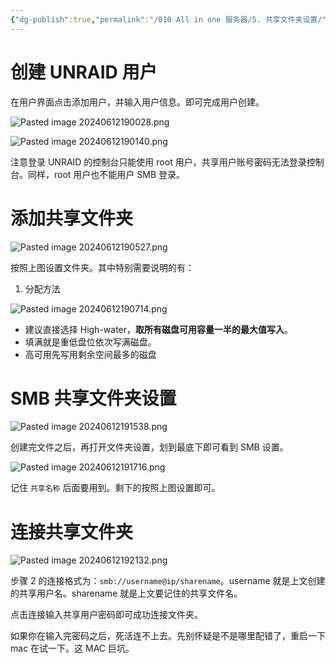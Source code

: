 ```yaml
---
{"dg-publish":true,"permalink":"/010 All in one 服务器/5. 共享文件夹设置/","dgPassFrontmatter":true,"created":"2024-06-12T18:59:40.218+08:00","updated":"2024-06-12T19:25:24.388+08:00"}
---
```


# 创建 UNRAID 用户

在用户界面点击添加用户，并输入用户信息。即可完成用户创建。

![Pasted image 20240612190028.png](/img/user/$/$Sys999%20Attachment/Pasted%20image%2020240612190028.png)

![Pasted image 20240612190140.png](/img/user/$/$Sys999%20Attachment/Pasted%20image%2020240612190140.png)

注意登录 UNRAID 的控制台只能使用 root 用户，共享用户账号密码无法登录控制台。同样，root 用户也不能用户 SMB 登录。
# 添加共享文件夹

![Pasted image 20240612190527.png](/img/user/$/$Sys999%20Attachment/Pasted%20image%2020240612190527.png)

按照上图设置文件夹。其中特别需要说明的有：

1. 分配方法

![Pasted image 20240612190714.png](/img/user/$/$Sys999%20Attachment/Pasted%20image%2020240612190714.png)

- 建议直接选择 High-water，**取所有磁盘可用容量一半的最大值写入**。
- 填满就是重低盘位依次写满磁盘。
- 高可用先写用剩余空间最多的磁盘
# SMB 共享文件夹设置

![Pasted image 20240612191538.png](/img/user/$/$Sys999%20Attachment/Pasted%20image%2020240612191538.png)

创建完文件之后，再打开文件夹设置，划到最底下即可看到 SMB 设置。

![Pasted image 20240612191716.png](/img/user/$/$Sys999%20Attachment/Pasted%20image%2020240612191716.png)

记住 `共享名称` 后面要用到。剩下的按照上图设置即可。
# 连接共享文件夹

![Pasted image 20240612192132.png](/img/user/$/$Sys999%20Attachment/Pasted%20image%2020240612192132.png)

步骤 2 的连接格式为：`smb://username@ip/sharename`。username 就是上文创建的共享用户名。sharename 就是上文要记住的共享文件名。

点击连接输入共享用户密码即可成功连接文件夹。

如果你在输入完密码之后，死活连不上去。先别怀疑是不是哪里配错了，重启一下 mac 在试一下。这 MAC 巨坑。